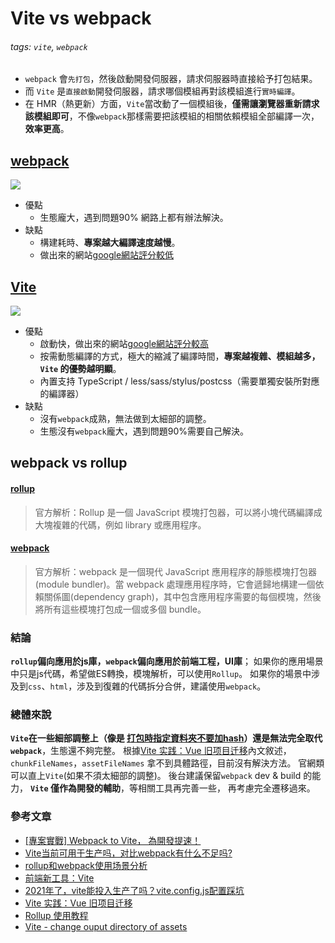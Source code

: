 # Vite vs webpack
###### tags: `vite`, `webpack`
- `webpack` 會`先打包`，然後啟動開發伺服器，請求伺服器時直接給予打包結果。
- 而 `Vite` 是`直接啟動`開發伺服器，請求哪個模組再對該模組進行`實時編譯`。
- 在 HMR（熱更新）方面，`Vite`當改動了一個模組後，**僅需讓瀏覽器重新請求該模組即可**，不像`webpack`那樣需要把該模組的相關依賴模組全部編譯一次，**效率更高**。

## [webpack](https://webpack.js.org/concepts/)
![](https://i.imgur.com/NTXJZ3i.png)

- 優點
    - 生態龐大，遇到問題90% 網路上都有辦法解決。
- 缺點
    - 構建耗時、**專案越大編譯速度越慢**。
    - 做出來的網站[google網站評分較低](https://pagespeed.web.dev/)  
## [Vite](https://cn.vitejs.dev/)
![](https://i.imgur.com/q5ZSdLt.png)

- 優點
    - 啟動快，做出來的網站[google網站評分較高](https://pagespeed.web.dev/)
    - 按需動態編譯的方式，極大的縮減了編譯時間，**專案越複雜、模組越多，`Vite` 的優勢越明顯**。
    - 內置支持 TypeScript / less/sass/stylus/postcss（需要單獨安裝所對應的編譯器） 
- 缺點
    - 沒有`webpack`成熟，無法做到太細部的調整。
    - 生態沒有`webpack`龐大，遇到問題90%需要自己解決。


## webpack vs rollup
#### [rollup](https://rollupjs.org/guide/en/)
> 官方解析：Rollup 是一個 JavaScript 模塊打包器，可以將小塊代碼編譯成大塊複雜的代碼，例如 library 或應用程序。

#### [webpack](https://webpack.js.org/concepts/)
> 官方解析：webpack 是一個現代 JavaScript 應用程序的靜態模塊打包器(module bundler)。當 webpack 處理應用程序時，它會遞歸地構建一個依賴關係圖(dependency graph)，其中包含應用程序需要的每個模塊，然後將所有這些模塊打包成一個或多個 bundle。

### 結論
**`rollup`偏向應用於js庫，`webpack`偏向應用於前端工程，UI庫**；
如果你的應用場景中只是js代碼，希望做ES轉換，模塊解析，可以使用`Rollup`。
如果你的場景中涉及到`css`、`html`，涉及到復雜的代碼拆分合併，建議使用`webpack`。

### 總體來說
 **`Vite`在一些細部調整上（像是 [打包時指定資料夾不要加hash](../Issue/vue-cli-images-output.md)）還是無法完全取代`webpack`**，生態還不夠完整。
 根據[Vite 实践：Vue 旧项目迁移](https://juejin.cn/post/7038883564422692901)內文敘述，`chunkFileNames`，`assetFileNames` 拿不到具體路徑，目前沒有解決方法。
 官網類可以直上`Vite`(如果不須太細部的調整)。
 後台建議保留`webpack` dev & build 的能力， **`Vite` 僅作為開發的輔助**，等相關工具再完善一些， 再考慮完全遷移過來。
 
### 參考文章
- [[專案實戰] Webpack to Vite， 為開發提速！](https://www.gushiciku.cn/pl/gHc5/zh-tw)
- [Vite当前可用于生产吗，对比webpack有什么不足吗?](https://www.zhihu.com/question/447025978)
- [rollup和webpack使用场景分析](https://baolei.blog.csdn.net/article/details/99841458?spm=1001.2101.3001.6650.1&utm_medium=distribute.pc_relevant.none-task-blog-2%7Edefault%7ECTRLIST%7ERate-1-99841458-blog-109353622.pc_relevant_paycolumn_v3&depth_1-utm_source=distribute.pc_relevant.none-task-blog-2%7Edefault%7ECTRLIST%7ERate-1-99841458-blog-109353622.pc_relevant_paycolumn_v3&utm_relevant_index=2)
- [前端新工具：Vite](https://w3ctim.com/post/77cd4175.html#%E5%BF%AB%E9%80%9F%E4%B8%8A%E6%89%8B)
- [2021年了，vite能投入生产了吗？vite.config.js配置踩坑](https://juejin.cn/post/6989475484551610381)
- [Vite 实践：Vue 旧项目迁移](https://juejin.cn/post/7038883564422692901)
- [Rollup 使用教程](https://github.com/JohnApache/rollup-usage-doc)
- [Vite - change ouput directory of assets](https://stackoverflow.com/questions/71180561/vite-change-ouput-directory-of-assets)